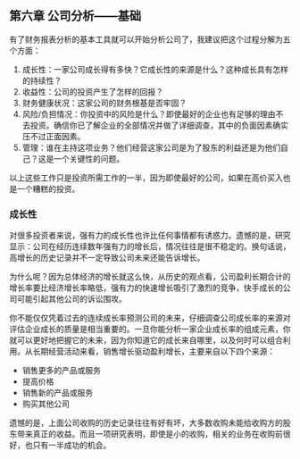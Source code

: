 ## 第六章 公司分析——基础

有了财务报表分析的基本工具就可以开始分析公司了，我建议把这个过程分解为五个方面：

1. 成长性：一家公司成长得有多快？它成长性的来源是什么？这种成长具有怎样的持续性？
2. 收益性：公司的投资产生了怎样的回报？
3. 财务健康状况：这家公司的财务根基是否牢固？
4. 风险/负担情况：你投资中的风险是什么？即使最好的企业也有足够的理由不去投资。确信你已了解企业的全部情况并做了详细调查，其中的负面因素确实压不过正面因素。
5. 管理：谁在主持这项业务？他们经营这家公司是为了股东的利益还是为他们自己？这是一个关键性的问题。

以上这些工作只是投资所需工作的一半，因为即使最好的公司，如果在高价买入也是一个糟糕的投资。

### 成长性

对很多投资者来说，强有力的成长性也许比任何事情都有诱惑力。遗憾的是，研究显示：公司在经历连续数年强有力的增长后，情况往往是很不稳定的。换句话说，高增长的历史记录并不一定导致公司未来还能告诉增长。

为什么呢？因为总体经济的增长就这么快，从历史的观点看，公司盈利长期合计的增长率要比经济增长率略低，强有力的快速增长吸引了激烈的竞争，快手成长的公司可能引起其他公司的诉讼围攻。

你不能仅仅凭着过去的连续成长率预测公司的未来，仔细调查公司成长率的来源对评估企业成长的质量是相当重要的。一旦你能分析一家企业成长率的组成元素，你就可以更好地把握它的未来，因为你知道它的成长来自哪里，以及何时可以组合利用。从长期经营活动来看，销售增长驱动盈利增长，主要来自以下四个来源：

- 销售更多的产品或服务
- 提高价格
- 销售新的产品或服务
- 购买其他公司

遗憾的是，上面公司收购的历史记录往往有好有坏，大多数收购未能给收购方的股东带来真正的收益。而且一项研究表明，即使是小的收购，相关的业务在收购前很好，也只有一半成功的机会。
